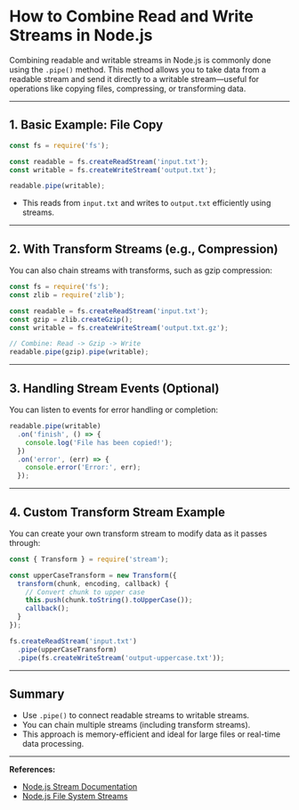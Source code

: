 # How to Combine Read and Write Streams in Node.js

Combining readable and writable streams in Node.js is commonly done using the `.pipe()` method. This method allows you to take data from a readable stream and send it directly to a writable stream—useful for operations like copying files, compressing, or transforming data.

---

## 1. Basic Example: File Copy

```js
const fs = require('fs');

const readable = fs.createReadStream('input.txt');
const writable = fs.createWriteStream('output.txt');

readable.pipe(writable);
```
- This reads from `input.txt` and writes to `output.txt` efficiently using streams.

---

## 2. With Transform Streams (e.g., Compression)

You can also chain streams with transforms, such as gzip compression:

```js
const fs = require('fs');
const zlib = require('zlib');

const readable = fs.createReadStream('input.txt');
const gzip = zlib.createGzip();
const writable = fs.createWriteStream('output.txt.gz');

// Combine: Read -> Gzip -> Write
readable.pipe(gzip).pipe(writable);
```

---

## 3. Handling Stream Events (Optional)

You can listen to events for error handling or completion:

```js
readable.pipe(writable)
  .on('finish', () => {
    console.log('File has been copied!');
  })
  .on('error', (err) => {
    console.error('Error:', err);
  });
```

---

## 4. Custom Transform Stream Example

You can create your own transform stream to modify data as it passes through:

```js
const { Transform } = require('stream');

const upperCaseTransform = new Transform({
  transform(chunk, encoding, callback) {
    // Convert chunk to upper case
    this.push(chunk.toString().toUpperCase());
    callback();
  }
});

fs.createReadStream('input.txt')
  .pipe(upperCaseTransform)
  .pipe(fs.createWriteStream('output-uppercase.txt'));
```

---

## Summary

- Use `.pipe()` to connect readable streams to writable streams.
- You can chain multiple streams (including transform streams).
- This approach is memory-efficient and ideal for large files or real-time data processing.

---

**References:**
- [Node.js Stream Documentation](https://nodejs.org/api/stream.html)
- [Node.js File System Streams](https://nodejs.org/api/fs.html#fscreatewritestreampath-options)
